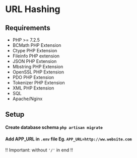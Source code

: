 # URL Hashing

## Requirements

* PHP >= 7.2.5
* BCMath PHP Extension
* Ctype PHP Extension
* Fileinfo PHP extension
* JSON PHP Extension
* Mbstring PHP Extension
* OpenSSL PHP Extension
* PDO PHP Extension
* Tokenizer PHP Extension
* XML PHP Extension
* SQL
* Apache/Nginx

## Setup

#### Create database schema `php artisan migrate`
#### Add APP_URL in `.env` file Eg. `APP_URL=http://ww.website.com` 
!! Important: without `'/'` in end !!

